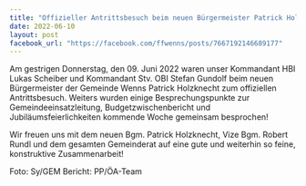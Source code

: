 ```yaml
---
title: "Offizieller Antrittsbesuch beim neuen Bürgermeister Patrick Holzknecht"
date: 2022-06-10
layout: post
facebook_url: "https://facebook.com/ffwenns/posts/7667192146689177"
---
```


Am gestrigen Donnerstag, den 09. Juni 2022 waren unser Kommandant HBI Lukas Scheiber und Kommandant Stv. OBI Stefan Gundolf beim neuen Bürgermeister der Gemeinde Wenns Patrick Holzknecht zum offiziellen Antrittsbesuch. Weiters wurden einige Besprechungspunkte zur Gemeindeeinsatzleitung, Budgetzwischenbericht und Jubiläumsfeierlichkeiten kommende Woche gemeinsam besprochen!

Wir freuen uns mit dem neuen Bgm. Patrick Holzknecht, Vize Bgm. Robert Rundl und dem gesamten Gemeinderat auf eine gute und weiterhin so feine, konstruktive Zusammenarbeit! 

 

Foto: Sy/GEM
Bericht: PP/ÖA-Team